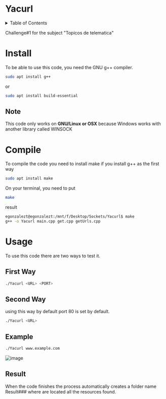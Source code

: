 # Yacurl

<details>
  <summary>Table of Contents</summary>
  <ol>
    <li><a href="#install">Install</a></li>
    <li><a href="#compile">Compile</a></li>
    <li><a href="#usage">Usage</a></li>
    <li><a href="#result">Results</a></li>
  </ol>
</details>

Challenge#1 for the subject "Topicos de telematica"

# Install

To be able to use this code, you need the GNU g++ compiler.

```bash
sudo apt install g++
```
or 

```bash
sudo apt install build-essential
```

## Note 
This code only works on **GNU/Linux or OSX** because Windows works with another library called WINSOCK

# Compile

To compile the code you need to install make if you install g++ as the first way 

```bash
sudo apt install make
```
On your terminal, you need to put 

```bash
make
```

result 

```bash
egonzalezt@egonzalezt:/mnt/f/Desktop/Sockets/Yacurl$ make
g++ -o Yacurl main.cpp get.cpp getUrls.cpp
```

# Usage

To use this code there are two ways to test it.

## First Way

```bash
./Yacurl <URL> <PORT>
```

## Second Way

using this way by default port 80 is set by default.

```bash
./Yacurl <URL>
```

## Example

```bash
./Yacurl www.example.com
```
![image](https://user-images.githubusercontent.com/53051438/153796171-d457c2af-e212-4335-a92e-def7a16875d4.png)

## Result

When the code finishes the process automatically creates a folder name Result### where are located all the resources found.
